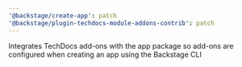 ```yaml
---
'@backstage/create-app': patch
'@backstage/plugin-techdocs-module-addons-contrib': patch
---
```


Integrates TechDocs add-ons with the app package so add-ons are configured when creating an app using the Backstage CLI
